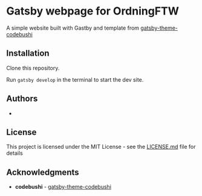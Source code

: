 # Gatsby webpage for OrdningFTW

A simple website built with Gastby and template from [gatsby-theme-codebushi](https://github.com/codebushi/gatsby-theme-codebushi)

## Installation

Clone this repository.

Run `gatsby develop` in the terminal to start the dev site.

## Authors

- 
## License 

This project is licensed under the MIT License - see the [LICENSE.md](LICENSE.md) file for details

## Acknowledgments 

- **codebushi** - [gatsby-theme-codebushi](https://github.com/codebushi/gatsby-theme-codebushi)